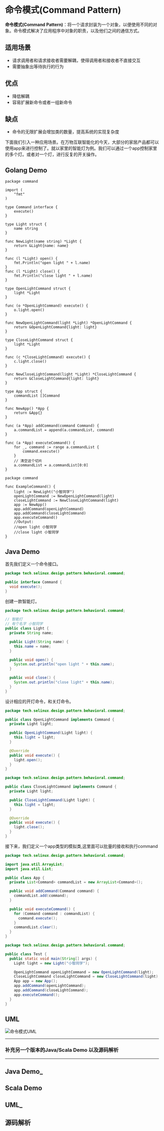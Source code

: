 # 命令模式(Command Pattern)

**命令模式(Command Pattern)**：将一个请求封装为一个对象，以便使用不同的对象。命令模式解决了应用程序中对象的职责，以及他们之间的通信方式。  

## 适用场景

- 请求调用者和请求接收者需要解耦，使得调用者和接收者不直接交互
- 需要抽象出等待执行的行为

## 优点

- 降低解耦
- 容易扩展新命令或者一组新命令

## 缺点

- 命令的无限扩展会增加类的数量，提高系统的实现复杂度

下面我们引入一种应用场景。在万物互联智能化的今天，大部分的家居产品都可以使用app来进行控制了。就以家里的智能灯为例。我们可以通过一个app控制家里的多个灯。或者对一个灯，进行反复的开关操作。

## Golang Demo

```golang
package command

import (
    "fmt"
)

type Command interface {
    execute()
}

type Light struct {
    name string
}

func NewLight(name string) *Light {
    return &Light{name: name}
}

func (l *Light) open() {
    fmt.Println("open light " + l.name)
}
func (l *Light) close() {
    fmt.Println("close light " + l.name)
}

type OpenLightCommand struct {
    light *Light
}

func (o *OpenLightCommand) execute() {
    o.light.open()
}

func NewOpenLightCommand(light *Light) *OpenLightCommand {
    return &OpenLightCommand{light: light}
}

type CloseLightCommand struct {
    light *Light
}

func (c *CloseLightCommand) execute() {
    c.light.close()
}

func NewCloseLightCommand(light *Light) *CloseLightCommand {
    return &CloseLightCommand{light: light}
}

type App struct {
    commandList []Command
}

func NewApp() *App {
    return &App{}
}

func (a *App) addCommand(command Command) {
    a.commandList = append(a.commandList, command)
}

func (a *App) executeCommand() {
    for _, command := range a.commandList {
        command.execute()
    }
    // 清空这个切片
    a.commandList = a.commandList[0:0]
}
```

```golang
package command

func ExampleCommand() {
    light := NewLight("小智同学")
    openLightCommand := NewOpenLightCommand(light)
    closeLightCommand := NewCloseLightCommand(light)
    app := NewApp()
    app.addCommand(openLightCommand)
    app.addCommand(closeLightCommand)
    app.executeCommand()
    //Output:
    //open light 小智同学
    //close light 小智同学
}

```

## Java Demo

首先我们定义一个命令接口。

```java
package tech.selinux.design.pattern.behavioral.command;

public interface Command {
  void execute();
}

```

创建一款智能灯。

```java
package tech.selinux.design.pattern.behavioral.command;

// 智能灯
// 有个名字 小智同学
public class Light {
  private String name;

  public Light(String name) {
    this.name = name;
  }

  public void open() {
    System.out.println("open light " + this.name);
  }

  public void close() {
    System.out.println("close light" + this.name);
  }
}

```

设计相应的开灯命令，和关灯命令。

```java
package tech.selinux.design.pattern.behavioral.command;

public class OpenLightCommand implements Command {
  private Light light;

  public OpenLightCommand(Light light) {
    this.light = light;
  }

  @Override
  public void execute() {
    light.open();
  }
}

```

```java
package tech.selinux.design.pattern.behavioral.command;

public class CloseLightCommand implements Command {
  private Light light;

  public CloseLightCommand(Light light) {
    this.light = light;
  }

  @Override
  public void execute() {
    light.close();
  }
}

```

接下来，我们定义一个app类型的模拟类,这里面可以批量的接收和执行command

```java
package tech.selinux.design.pattern.behavioral.command;

import java.util.ArrayList;
import java.util.List;

public class App {
  private List<Command> commandList = new ArrayList<Command>();

  public void addCommand(Command command) {
    commandList.add(command);
  }

  public void executeCommand() {
    for (Command command : commandList) {
      command.execute();
    }
    commandList.clear();
  }
}

```

```java
package tech.selinux.design.pattern.behavioral.command;

public class Test {
  public static void main(String[] args) {
    Light light = new Light("小智同学");

    OpenLightCommand openLightCommand = new OpenLightCommand(light);
    CloseLightCommand closeLightCommand = new CloseLightCommand(light);
    App app = new App();
    app.addCommand(openLightCommand);
    app.addCommand(closeLightCommand);
    app.executeCommand();
  }
}

```

## UML

![命令模式UML](images/command-pattern.png)

---

### 补充另一个版本的Java/Scala Demo 以及源码解析

---

## Java Demo_

## Scala Demo

## UML_

## 源码解析
